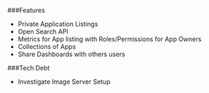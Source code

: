 ###Features
* Private Application Listings
* Open Search API
* Metrics for App listing with Roles/Permissions for App Owners
* Collections of Apps
* Share Dashboards with others users

###Tech Debt
* Investigate Image Server Setup
